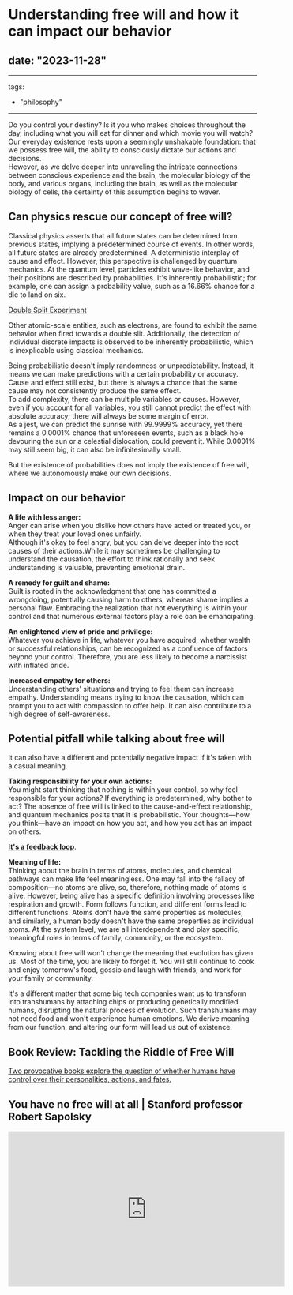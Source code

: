 # Understanding free will and how it can impact our behavior

## date: "2023-11-28"

---

tags:

- "philosophy"

---

Do you control your destiny? Is it you who makes choices throughout the day, including what you will eat for dinner and which movie you will watch? Our everyday existence rests upon a seemingly unshakable foundation: that we possess free will, the ability to consciously dictate our actions and decisions.  
However, as we delve deeper into unraveling the intricate connections between conscious experience and the brain, the molecular biology of the body, and various organs, including the brain, as well as the molecular biology of cells, the certainty of this assumption begins to waver.

## Can physics rescue our concept of free will?

Classical physics asserts that all future states can be determined from previous states, implying a predetermined course of events. In other words, all future states are already predetermined. A deterministic interplay of cause and effect. However, this perspective is challenged by quantum mechanics. At the quantum level, particles exhibit wave-like behavior, and their positions are described by probabilities. It's inherently probabilistic; for example, one can assign a probability value, such as a 16.66% chance for a die to land on six.

[Double Split Experiment](https://en.wikipedia.org/wiki/Double-slit_experiment)

Other atomic-scale entities, such as electrons, are found to exhibit the same behavior when fired towards a double slit. Additionally, the detection of individual discrete impacts is observed to be inherently probabilistic, which is inexplicable using classical mechanics.

Being probabilistic doesn't imply randomness or unpredictability. Instead, it means we can make predictions with a certain probability or accuracy. Cause and effect still exist, but there is always a chance that the same cause may not consistently produce the same effect.  
To add complexity, there can be multiple variables or causes. However, even if you account for all variables, you still cannot predict the effect with absolute accuracy; there will always be some margin of error.  
As a jest, we can predict the sunrise with 99.9999% accuracy, yet there remains a 0.0001% chance that unforeseen events, such as a black hole devouring the sun or a celestial dislocation, could prevent it. While 0.0001% may still seem big, it can also be infinitesimally small.

But the existence of probabilities does not imply the existence of free will, where we autonomously make our own decisions.

## Impact on our behavior

**A life with less anger:**  
Anger can arise when you dislike how others have acted or treated you, or when they treat your loved ones unfairly.  
Although it's okay to feel angry, but you can delve deeper into the root causes of their actions.While it may sometimes be challenging to understand the causation, the effort to think rationally and seek understanding is valuable, preventing emotional drain.

**A remedy for guilt and shame:**  
Guilt is rooted in the acknowledgment that one has committed a wrongdoing, potentially causing harm to others, whereas shame implies a personal flaw. Embracing the realization that not everything is within your control and that numerous external factors play a role can be emancipating.

**An enlightened view of pride and privilege:**  
Whatever you achieve in life, whatever you have acquired, whether wealth or successful relationships, can be recognized as a confluence of factors beyond your control. Therefore, you are less likely to become a narcissist with inflated pride.

**Increased empathy for others:**  
Understanding others' situations and trying to feel them can increase empathy. Understanding means trying to know the causation, which can prompt you to act with compassion to offer help. It can also contribute to a high degree of self-awareness.

## Potential pitfall while talking about free will

It can also have a different and potentially negative impact if it's taken with a casual meaning.

**Taking responsibility for your own actions:**  
You might start thinking that nothing is within your control, so why feel responsible for your actions? If everything is predetermined, why bother to act? The absence of free will is linked to the cause-and-effect relationship, and quantum mechanics posits that it is probabilistic. Your thoughts—how you think—have an impact on how you act, and how you act has an impact on others. 

**[It's a feedback loop](../chapters/philosophy/understanding_feedback_loop.md)**.

**Meaning of life:**  
Thinking about the brain in terms of atoms, molecules, and chemical pathways can make life feel meaningless. One may fall into the fallacy of composition—no atoms are alive, so, therefore, nothing made of atoms is alive. However, being alive has a specific definition involving processes like respiration and growth. Form follows function, and different forms lead to different functions. Atoms don't have the same properties as molecules, and similarly, a human body doesn't have the same properties as individual atoms. At the system level, we are all interdependent and play specific, meaningful roles in terms of family, community, or the ecosystem.

Knowing about free will won't change the meaning that evolution has given us. Most of the time, you are likely to forget it. You will still continue to cook and enjoy tomorrow's food, gossip and laugh with friends, and work for your family or community.

It's a different matter that some big tech companies want us to transform into transhumans by attaching chips or producing genetically modified humans, disrupting the natural process of evolution. Such transhumans may not need food and won't experience human emotions. We derive meaning from our function, and altering our form will lead us out of existence.

## Book Review: Tackling the Riddle of Free Will

[Two provocative books explore the question of whether humans have control over their personalities, actions, and fates.](https://undark.org/2023/11/17/book-review-free-will/)


## You have no free will at all | Stanford professor Robert Sapolsky

<iframe width="560" height="315" src="https://www.youtube.com/embed/ke8oFS8-fBk?si=BQU7NuP9VZO2Tp3q" title="YouTube video player" frameborder="0" allow="accelerometer; autoplay; clipboard-write; encrypted-media; gyroscope; picture-in-picture; web-share" referrerpolicy="strict-origin-when-cross-origin" allowfullscreen></iframe>
